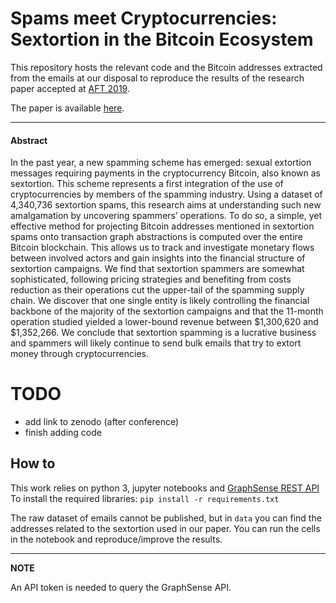 # Spams meet Cryptocurrencies: Sextortion in the Bitcoin Ecosystem

This repository hosts the relevant code and the Bitcoin addresses extracted from the emails at our disposal to reproduce the results of the research paper accepted at [AFT 2019](https://aft.acm.org).

The paper is available [here](https://arxiv.org/abs/1908.01051).

------------

#### Abstract

In the past year, a new spamming scheme has emerged: sexual extortion messages requiring payments in the cryptocurrency Bitcoin, also known as sextortion. This scheme represents a first integration of the use of cryptocurrencies by members of the spamming industry. Using a dataset of 4,340,736 sextortion spams, this research aims at understanding such new amalgamation by uncovering spammers’ operations. To do so, a simple, yet effective method for projecting Bitcoin addresses mentioned in sextortion spams onto transaction graph abstractions is computed over the entire Bitcoin blockchain. This allows us to track and investigate monetary flows between involved actors and gain insights into the financial structure of sextortion campaigns. We find that sextortion spammers are somewhat sophisticated, following pricing strategies and benefiting from costs reduction as their operations cut the upper-tail of the spamming supply chain. We discover that one single entity is likely controlling the financial backbone of the majority of the sextortion campaigns and that the 11-month operation studied yielded a lower-bound revenue between \$1,300,620 and \$1,352,266. We conclude that sextortion spamming is a lucrative business and spammers will likely continue to send bulk emails that try to extort money through cryptocurrencies. 

# TODO
- add link to zenodo (after conference)
- finish adding code


## How to

This work relies on python 3, jupyter notebooks and [GraphSense REST API](https://github.com/graphsense/graphsense-REST)
To install the required libraries:
`pip install -r requirements.txt`

The raw dataset of emails cannot be published, but in `data` you can find the addresses related to the sextortion used in our paper. You can run the cells in the notebook and reproduce/improve the results.

---
**NOTE**

An API token is needed to query the GraphSense API.